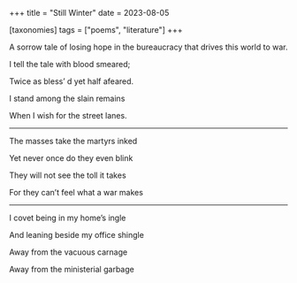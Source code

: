 +++
title = "Still Winter"
date = 2023-08-05

[taxonomies]
tags = ["poems", "literature"]
+++

A sorrow tale of losing hope in the bureaucracy that drives this world to war.

<!-- more -->


I tell the tale with blood smeared;

Twice as bless’ d yet half afeared.

I stand among the slain remains

When I wish for the street lanes.

---

The masses take the martyrs inked

Yet never once do they even blink

They will not see the toll it takes

For they can’t feel what a war makes

---

I covet being in my home’s ingle

And leaning beside my office shingle

Away from the vacuous carnage

Away from the ministerial garbage
